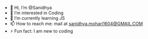 - 👋 Hi, I’m @Sanidhya
- 👀 I’m interested in Coding
- 🌱 I’m currently learning JS
- 📫 How to reach me: mail at sanidhya.mohari1604@GMAIL.COM
- ⚡ Fun fact: I am new to coding

<!---
Sanidhya1604/Sanidhya1604 is a ✨ special ✨ repository because its `README.md` (this file) appears on your GitHub profile.
You can click the Preview link to take a look at your changes.
--->
